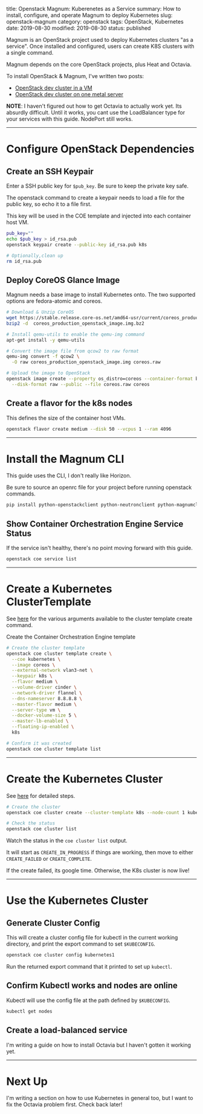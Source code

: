 title: Openstack Magnum: Kuberenetes as a Service
summary: How to install, configure, and operate Magnum to deploy Kubernetes
slug: openstack-magnum
category: openstack
tags: OpenStack, Kubernetes
date: 2019-08-30
modified: 2019-08-30
status: published


Magnum is an OpenStack project used to deploy Kubernetes clusters "as a
service". Once installed and configured, users can create K8S clusters with a
single command.

Magnum depends on the core OpenStack projects, plus Heat and Octavia.


To install OpenStack & Magnum, I've written two posts:

- [OpenStack dev cluster in a VM](/openstack-1-vm-ka-aio.html)
- [OpenStack dev cluster on one metal server](/openstack-3-metal-ka-aio.html)


**NOTE**: I haven't figured out how to get Octavia to actually work yet. Its
absurdly difficult. Until it works, you cant use the LoadBalancer type for your
services with this guide. NodePort still works.


---


# Configure OpenStack Dependencies


## Create an SSH Keypair

Enter a SSH public key for `$pub_key`. Be sure to keep the private key safe.

The openstack command to create a keypair needs to load a file for the
public key, so echo it to a file first.

This key will be used in the COE template and injected into each container
host VM.

```bash
pub_key=""
echo $pub_key > id_rsa.pub
openstack keypair create --public-key id_rsa.pub k8s

# Optionally,clean up
rm id_rsa.pub
```


## Deploy CoreOS Glance Image

Magnum needs a base image to install Kubernetes onto.
The two supported options are fedora-atomic and coreos.

```bash
# Download & Unzip CoreOS
wget https://stable.release.core-os.net/amd64-usr/current/coreos_production_openstack_image.img.bz2
bzip2 -d  coreos_production_openstack_image.img.bz2

# Install qemu-utils to enable the qemu-img command
apt-get install -y qemu-utils

# Convert the image file from qcow2 to raw format
qemu-img convert -f qcow2 \
  -O raw coreos_production_openstack_image.img coreos.raw

# Upload the image to OpenStack
openstack image create --property os_distro=coreos --container-format bare \
  --disk-format raw --public --file coreos.raw coreos
```


## Create a flavor for the k8s nodes

This defines the size of the container host VMs.

```bash
openstack flavor create medium --disk 50 --vcpus 1 --ram 4096
```


---



# Install the Magnum CLI
This guide uses the CLI, I don't really like Horizon.

Be sure to source an openrc file for your project before running openstack
commands.

```bash
pip install python-openstackclient python-neutronclient python-magnumclient
```

## Show Container Orchestration Engine Service Status
If the service isn't healthy, there's no point moving forward with this guide.

```bash
openstack coe service list
```


---



# Create a Kubernetes ClusterTemplate

See [here](https://docs.openstack.org/magnum/latest/user/#overview) for the
various arguments available to the cluster template create command.

Create the Container Orchestration Engine template

```bash
# Create the cluster template
openstack coe cluster template create \
  --coe kubernetes \
  --image coreos \
  --external-network vlan3-net \
  --keypair k8s \
  --flavor medium \
  --volume-driver cinder \
  --network-driver flannel \
  --dns-nameserver 8.8.8.8 \
  --master-flavor medium \
  --server-type vm \
  --docker-volume-size 5 \
  --master-lb-enabled \
  --floating-ip-enabled \
  k8s

# Confirm it was created
openstack coe cluster template list
```


---


# Create the Kubernetes Cluster

See [here](https://docs.openstack.org/magnum/latest/install/launch-instance.html)
for detailed steps.

```bash
# Create the cluster
openstack coe cluster create --cluster-template k8s --node-count 1 kubernetes1

# Check the status
openstack coe cluster list
```

Watch the status in the `coe cluster list` output.

It will start as `CREATE_IN_PROGRESS` if things are working, then move to
either `CREATE_FAILED` or `CREATE_COMPLETE`.

If the create failed, its google time. Otherwise, the K8s cluster is now live!


---


# Use the Kubernetes Cluster


## Generate Cluster Config

This will create a cluster config file for kubectl in the current working
directory, and print the export command to set `$KUBECONFIG`.

```bash
openstack coe cluster config kubernetes1
```

Run the returned export command that it printed to set up `kubectl`.


## Confirm Kubectl works and nodes are online

Kubectl will use the config file at the path defined by `$KUBECONFIG`.

```bash
kubectl get nodes
```


## Create a load-balanced service

I'm writing a guide on how to install Octavia but I haven't gotten it working
yet.



---


# Next Up

I'm writing a section on how to use Kubernetes in general too, but I want to
fix the Octavia problem first. Check back later!
